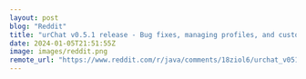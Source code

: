 ```yaml
---
layout: post
blog: "Reddit"
title: "urChat v0.5.1 release - Bug fixes, managing profiles, and custom nick formatting"
date: 2024-01-05T21:51:55Z
image: images/reddit.png
remote_url: "https://www.reddit.com/r/java/comments/18ziol6/urchat_v051_release_bug_fixes_managing_profiles/"
---
```

